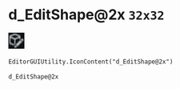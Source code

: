 # d_EditShape@2x `32x32`
<img src="/img/d_EditShape.png" width=32 height=32>

``` CSharp
EditorGUIUtility.IconContent("d_EditShape@2x")
```
```
d_EditShape@2x
```
